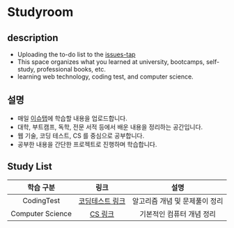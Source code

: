 # Studyroom

## description
* Uploading the to-do list to the [issues-tap](https://github.com/gudals-kim/Studyroom/issues)
* This space organizes what you learned at university, bootcamps, self-study, professional books, etc.
* learning web technology, coding test, and computer science.

## 설명
* 매일 [이슈탭](https://github.com/gudals-kim/Studyroom/issues)에 학습할 내용을 업로드합니다.
* 대학, 부트캠프, 독학, 전문 서적 등에서 배운 내용을 정리하는 공간입니다.
* 웹 기술, 코딩 테스트, CS 를 중심으로 공부합니다.
* 공부한 내용을 간단한 프로젝트로 진행하며 학습합니다.

## Study List
|        학습 구분        |                                            링크                                             |                     설명                     |
|:-------------------:|:-----------------------------------------------------------------------------------------:|:------------------------------------------:|
|     CodingTest      |       [코딩테스트 링크](https://github.com/gudals-kim/Studyroom/tree/delevlop/codingtest)        |             알고리즘 개념 및 문제풀이 정리              |
|  Computer Science   |      [CS 링크](https://github.com/gudals-kim/Studyroom/tree/delevlop/computer_science)      |               기본적인 컴퓨터 개념 정리               |


